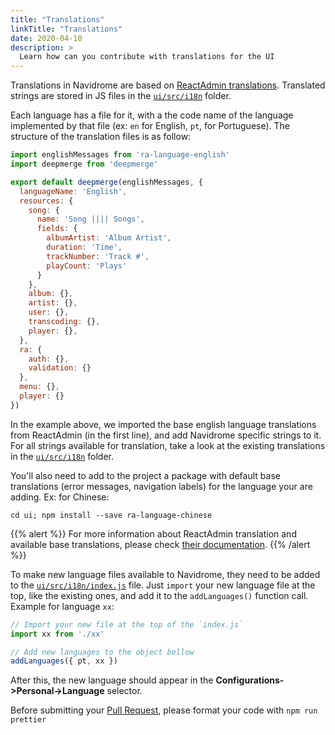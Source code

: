 ```yaml
---
title: "Translations"
linkTitle: "Translations"
date: 2020-04-10
description: >
  Learn how can you contribute with translations for the UI
---
```


Translations in Navidrome are based on 
[ReactAdmin translations](https://marmelab.com/react-admin/Translation.html). Translated strings 
are stored in JS files in the
[`ui/src/i18n`](https://github.com/deluan/navidrome/tree/master/ui/src/i18n) folder.

Each language has a file for it, with a the code name of the language implemented by that file 
(ex: `en` for English, `pt`, for Portuguese). The structure of the translation files is as follow:

```js
import englishMessages from 'ra-language-english'
import deepmerge from 'deepmerge'

export default deepmerge(englishMessages, {
  languageName: 'English',
  resources: {
    song: {
      name: 'Song |||| Songs',
      fields: {
        albumArtist: 'Album Artist',
        duration: 'Time',
        trackNumber: 'Track #',
        playCount: 'Plays'
      }
    },
    album: {},
    artist: {},
    user: {},
    transcoding: {},
    player: {},
  },
  ra: {
    auth: {},
    validation: {}
  },
  menu: {},
  player: {}
})
```

In the example above, we imported the base english language translations from ReactAdmin 
(in the first line), and add Navidrome specific strings to it. For all strings available for 
translation, take a look at the existing translations in the 
[`ui/src/i18n`](https://github.com/deluan/navidrome/tree/master/ui/src/i18n) folder. 

You'll also need to add to the project a package with default base translations (error messages, 
navigation labels) for the language your are adding. Ex: for Chinese:
```
cd ui; npm install --save ra-language-chinese
```

{{% alert %}}
For more information about ReactAdmin translation and available base translations, please check 
[their documentation](https://marmelab.com/react-admin/Translation.html#available-locales).
{{% /alert %}}

To make new language files available to Navidrome, they need to be added to the 
[`ui/src/i18n/index.js`](https://github.com/deluan/navidrome/tree/master/ui/src/i18n/index.js) file.
Just `import` your new language file at the top, like the existing ones, and add it to the 
`addLanguages()` function call. Example for language `xx`:

```js
// Import your new file at the top of the `index.js`
import xx from './xx'

// Add new languages to the object bellow
addLanguages({ pt, xx })
```

After this, the new language should appear in the __Configurations->Personal->Language__ selector.

Before submitting your [Pull Request](https://github.com/deluan/navidrome/pulls), please format your code with `npm run prettier`